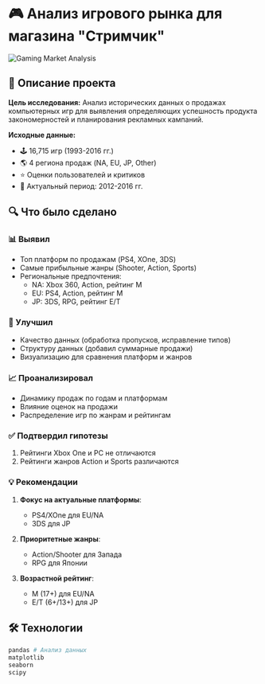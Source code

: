 # 🎮 Анализ игрового рынка для магазина "Стримчик"

![Gaming Market Analysis](https://images.unsplash.com/photo-1560253023-3ec5d502959f?ixlib=rb-1.2.1&auto=format&fit=crop&w=1200&q=80)

## 📝 Описание проекта
**Цель исследования:** Анализ исторических данных о продажах компьютерных игр для выявления определяющих успешность продукта закономерностей и планирования рекламных кампаний.

**Исходные данные:**
- 🕹️ 16,715 игр (1993-2016 гг.)
- 🌎 4 региона продаж (NA, EU, JP, Other)
- ⭐ Оценки пользователей и критиков
- 📅 Актуальный период: 2012-2016 гг.

## 🔍 Что было сделано

### 📊 Выявил
- Топ платформ по продажам (PS4, XOne, 3DS)
- Самые прибыльные жанры (Shooter, Action, Sports)
- Региональные предпочтения:
  - NA: Xbox 360, Action, рейтинг M
  - EU: PS4, Action, рейтинг M
  - JP: 3DS, RPG, рейтинг E/T

### 🧹 Улучшил
- Качество данных (обработка пропусков, исправление типов)
- Структуру данных (добавил суммарные продажи)
- Визуализацию для сравнения платформ и жанров

### 📈 Проанализировал
- Динамику продаж по годам и платформам
- Влияние оценок на продажи
- Распределение игр по жанрам и рейтингам

### ✅ Подтвердил гипотезы
1. Рейтинги Xbox One и PC не отличаются
2. Рейтинги жанров Action и Sports различаются

### 💡 Рекомендации
1. **Фокус на актуальные платформы**:
   - PS4/XOne для EU/NA
   - 3DS для JP

2. **Приоритетные жанры**:
   - Action/Shooter для Запада
   - RPG для Японии

3. **Возрастной рейтинг**:
   - M (17+) для EU/NA
   - E/T (6+/13+) для JP

## 🛠 Технологии
```python
pandas # Анализ данных
matplotlib
seaborn
scipy
